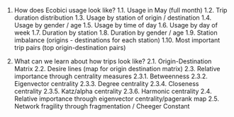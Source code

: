 1. How does Ecobici usage look like? 
1.1. Usage in May (full month) 
1.2. Trip duration distribution
1.3. Usage by station of origin / destination 
1.4. Usage by gender / age
1.5. Usage by time of day 
1.6. Usage by day of week
1.7. Duration by station 
1.8. Duration by gender / age 
1.9. Station imbalance (origins - destinations for each station)
1.10. Most important trip pairs (top origin-destination pairs)

2. What can we learn about how trips look like? 
2.1. Origin-Destination Matrix 
2.2. Desire lines (map for origin destination matrix) 
2.3. Relative importance through centrality measures 
2.3.1. Betweenness
2.3.2. Eigenvector centrality 
2.3.3. Degree centrality 
2.3.4. Closeness centrality
2.3.5. Katz/alpha centrality 
2.3.6. Harmonic centrality
2.4. Relative importance through eigenvector centrality/pagerank map 
2.5. Network fragility through fragmentation / Cheeger Constant

